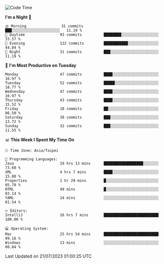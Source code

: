 <!--START_SECTION:waka-->
![Code Time](http://img.shields.io/badge/Code%20Time-252%20hrs%2033%20mins-blue)

**I'm a Night 🦉** 

```text
🌞 Morning                31 commits          ███░░░░░░░░░░░░░░░░░░░░░░   11.19 % 
🌆 Daytime                93 commits          ████████░░░░░░░░░░░░░░░░░   33.57 % 
🌃 Evening                122 commits         ███████████░░░░░░░░░░░░░░   44.04 % 
🌙 Night                  31 commits          ███░░░░░░░░░░░░░░░░░░░░░░   11.19 % 
```
📅 **I'm Most Productive on Tuesday** 

```text
Monday                   47 commits          ████░░░░░░░░░░░░░░░░░░░░░   16.97 % 
Tuesday                  52 commits          █████░░░░░░░░░░░░░░░░░░░░   18.77 % 
Wednesday                47 commits          ████░░░░░░░░░░░░░░░░░░░░░   16.97 % 
Thursday                 43 commits          ████░░░░░░░░░░░░░░░░░░░░░   15.52 % 
Friday                   18 commits          ██░░░░░░░░░░░░░░░░░░░░░░░   06.50 % 
Saturday                 38 commits          ███░░░░░░░░░░░░░░░░░░░░░░   13.72 % 
Sunday                   32 commits          ███░░░░░░░░░░░░░░░░░░░░░░   11.55 % 
```


📊 **This Week I Spent My Time On** 

```text
🕑︎ Time Zone: Asia/Taipei

💬 Programming Languages: 
Java                     19 hrs 13 mins      ██████████████████░░░░░░░   73.60 % 
XML                      4 hrs 7 mins        ████░░░░░░░░░░░░░░░░░░░░░   15.80 % 
Properties               1 hr 29 mins        █░░░░░░░░░░░░░░░░░░░░░░░░   05.70 % 
HTML                     49 mins             █░░░░░░░░░░░░░░░░░░░░░░░░   03.14 % 
YAML                     24 mins             ░░░░░░░░░░░░░░░░░░░░░░░░░   01.54 % 

🔥 Editors: 
IntelliJ                 26 hrs 7 mins       █████████████████████████   100.00 % 

💻 Operating System: 
Mac                      25 hrs 54 mins      █████████████████████████   99.16 % 
Windows                  13 mins             ░░░░░░░░░░░░░░░░░░░░░░░░░   00.84 % 
```


 Last Updated on 21/07/2023 01:00:25 UTC
<!--END_SECTION:waka-->

